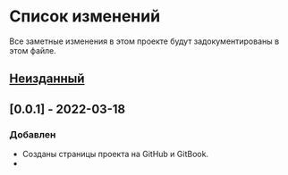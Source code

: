 # Список изменений
Все заметные изменения в этом проекте будут задокументированы в этом файле.

## [Неизданный]

## [0.0.1] - 2022-03-18
### Добавлен
- Созданы страницы проекта на GitHub и GitBook.
- 

[Неизданный]: 
[0.0.1]: 
